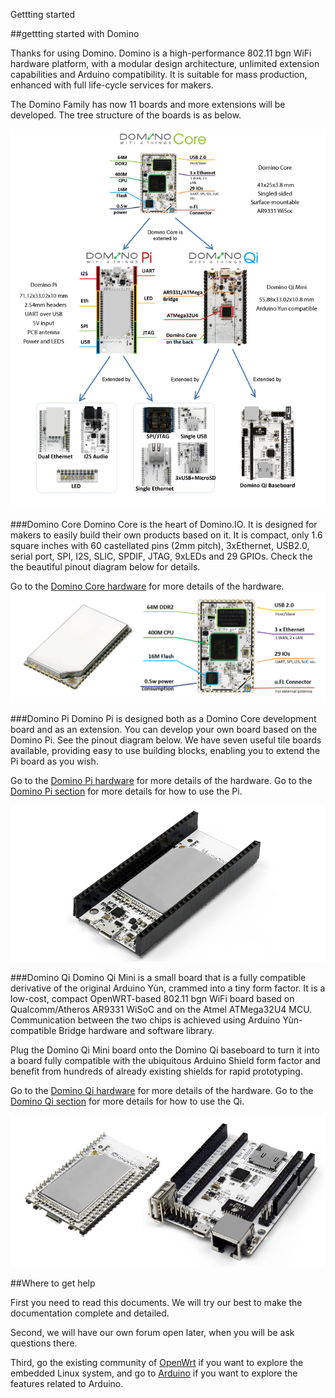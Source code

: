 Gettting started

##gettting started with Domino

Thanks for using Domino. Domino is a high-performance 802.11 bgn WiFi hardware platform, with a modular design architecture, unlimited extension capabilities and Arduino compatibility. It is suitable for mass production, enhanced with full life-cycle services for makers.

The Domino Family has now 11 boards and more extensions will be developed. The tree structure of the boards is as below.

![Domono family](tree.png)

###Domino Core
Domino Core is the heart of Domino.IO. It is designed for makers to easily build their own products based on it. It is compact, only 1.6 square inches with 60 castellated pins (2mm pitch), 3xEthernet, USB2.0, serial port, SPI, I2S, SLIC, SPDIF, JTAG, 9xLEDs and 29 GPIOs. Check the the beautiful pinout diagram below for details.

Go to the [Domino Core hardware](/hardware/core/) for more details of the hardware.
![Domino Core](core.png)

###Domino Pi
Domino Pi is designed both as a Domino Core development board and as an extension. You can develop your own board based on the Domino Pi. See the pinout diagram below. We have seven useful tile boards available, providing easy to use building blocks, enabling you to extend the Pi board as you wish.

Go to the [Domino Pi hardware](/hardware/pi/) for more details of the hardware.
Go to the [Domino Pi section](/pi/) for more details for how to use the Pi.

![Domino Pi](domino-pi.png)

###Domino Qi
Domino Qi Mini is a small board that is a fully compatible derivative of the original Arduino Yùn, crammed into a tiny form factor. It is a low-cost, compact OpenWRT-based 802.11 bgn WiFi board based on Qualcomm/Atheros AR9331 WiSoC and on the Atmel ATMega32U4 MCU. Communication between the two chips is achieved using Arduino Yùn-compatible Bridge hardware and software library.

Plug the Domino Qi Mini board onto the Domino Qi baseboard to turn it into a board fully compatible with the ubiquitous Arduino Shield form factor and benefit from hundreds of already existing shields for rapid prototyping.

Go to the [Domino Qi hardware](/hardware/qi/) for more details of the hardware.
Go to the [Domino Qi section](/qi/) for more details for how to use the Qi.

![Domino Pi](domino-qi.png)

##Where to get help

First you need to read this documents. We will try our best to make the documentation complete and detailed. 

Second, we will have our own forum open later, when you will be ask questions there.

Third, go the existing community of [OpenWrt](http://www.openwrt.org) if you want to explore the embedded Linux system, and go to [Arduino](http://arduino.cc) if you want to explore the features related to Arduino.

